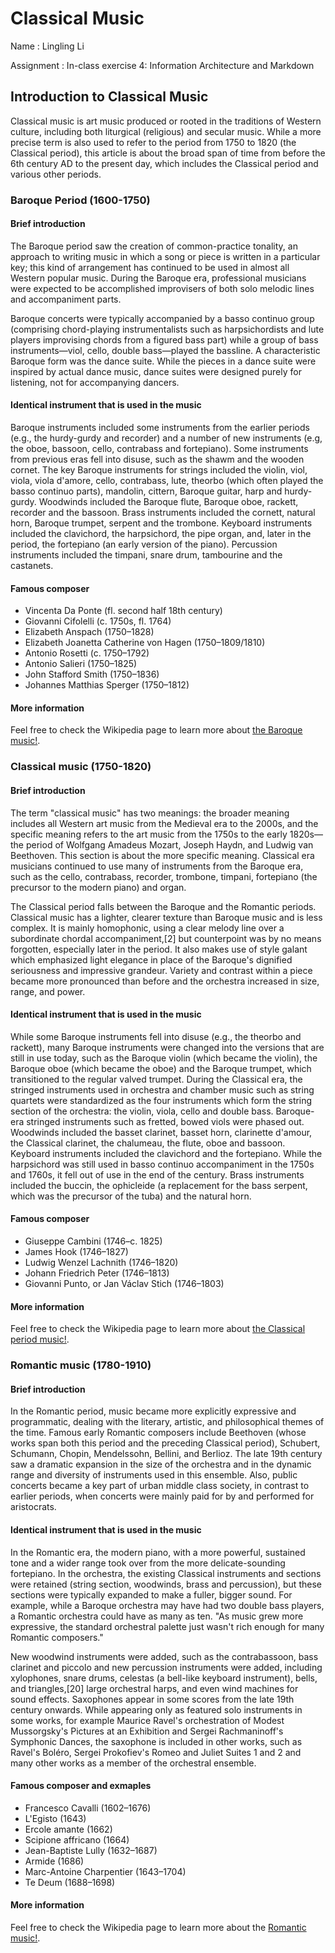 # Classical Music

Name : Lingling Li

Assignment : In-class exercise 4: Information Architecture and Markdown

## Introduction to Classical Music
Classical music is art music produced or rooted in the traditions of Western culture, including both liturgical (religious) and secular music. While a more precise term is also used to refer to the period from 1750 to 1820 (the Classical period), this article is about the broad span of time from before the 6th century AD to the present day, which includes the Classical period and various other periods.



### Baroque Period (1600-1750)
	

#### Brief introduction
The Baroque period saw the creation of common-practice tonality, an approach to writing music in which a song or piece is written in a particular key; this kind of arrangement has continued to be used in almost all Western popular music. During the Baroque era, professional musicians were expected to be accomplished improvisers of both solo melodic lines and accompaniment parts.

Baroque concerts were typically accompanied by a basso continuo group (comprising chord-playing instrumentalists such as harpsichordists and lute players improvising chords from a figured bass part) while a group of bass instruments—viol, cello, double bass—played the bassline. A characteristic Baroque form was the dance suite. While the pieces in a dance suite were inspired by actual dance music, dance suites were designed purely for listening, not for accompanying dancers.


#### Identical instrument that is used in the music
Baroque instruments included some instruments from the earlier periods (e.g., the hurdy-gurdy and recorder) and a number of new instruments (e.g, the oboe, bassoon, cello, contrabass and fortepiano). Some instruments from previous eras fell into disuse, such as the shawm and the wooden cornet. The key Baroque instruments for strings included the violin, viol, viola, viola d'amore, cello, contrabass, lute, theorbo (which often played the basso continuo parts), mandolin, cittern, Baroque guitar, harp and hurdy-gurdy. Woodwinds included the Baroque flute, Baroque oboe, rackett, recorder and the bassoon. Brass instruments included the cornett, natural horn, Baroque trumpet, serpent and the trombone. Keyboard instruments included the clavichord, the harpsichord, the pipe organ, and, later in the period, the fortepiano (an early version of the piano). Percussion instruments included the timpani, snare drum, tambourine and the castanets.


#### Famous composer
* Vincenta Da Ponte (fl. second half 18th century)
* Giovanni Cifolelli (c. 1750s, fl. 1764)
* Elizabeth Anspach (1750–1828)
* Elizabeth Joanetta Catherine von Hagen (1750–1809/1810)
* Antonio Rosetti (c. 1750–1792)
* Antonio Salieri (1750–1825)
* John Stafford Smith (1750–1836)
* Johannes Matthias Sperger (1750–1812)

#### More information
Feel free to check the Wikipedia page to learn more about [the Baroque music!](https://en.wikipedia.org/wiki/Baroque_music).


### Classical music (1750-1820)


#### Brief introduction
The term "classical music" has two meanings: the broader meaning includes all Western art music from the Medieval era to the 2000s, and the specific meaning refers to the art music from the 1750s to the early 1820s—the period of Wolfgang Amadeus Mozart, Joseph Haydn, and Ludwig van Beethoven. This section is about the more specific meaning. Classical era musicians continued to use many of instruments from the Baroque era, such as the cello, contrabass, recorder, trombone, timpani, fortepiano (the precursor to the modern piano) and organ.
	
The Classical period falls between the Baroque and the Romantic periods. Classical music has a lighter, clearer texture than Baroque music and is less complex. It is mainly homophonic, using a clear melody line over a subordinate chordal accompaniment,[2] but counterpoint was by no means forgotten, especially later in the period. It also makes use of style galant which emphasized light elegance in place of the Baroque's dignified seriousness and impressive grandeur. Variety and contrast within a piece became more pronounced than before and the orchestra increased in size, range, and power.


#### Identical instrument that is used in the music
While some Baroque instruments fell into disuse (e.g., the theorbo and rackett), many Baroque instruments were changed into the versions that are still in use today, such as the Baroque violin (which became the violin), the Baroque oboe (which became the oboe) and the Baroque trumpet, which transitioned to the regular valved trumpet. During the Classical era, the stringed instruments used in orchestra and chamber music such as string quartets were standardized as the four instruments which form the string section of the orchestra: the violin, viola, cello and double bass. Baroque-era stringed instruments such as fretted, bowed viols were phased out. Woodwinds included the basset clarinet, basset horn, clarinette d'amour, the Classical clarinet, the chalumeau, the flute, oboe and bassoon. Keyboard instruments included the clavichord and the fortepiano. While the harpsichord was still used in basso continuo accompaniment in the 1750s and 1760s, it fell out of use in the end of the century. Brass instruments included the buccin, the ophicleide (a replacement for the bass serpent, which was the precursor of the tuba) and the natural horn.


#### Famous composer
* Giuseppe Cambini (1746–c. 1825)
* James Hook (1746–1827)
* Ludwig Wenzel Lachnith (1746–1820)
* Johann Friedrich Peter (1746–1813)
* Giovanni Punto, or Jan Václav Stich (1746–1803)


#### More information
Feel free to check the Wikipedia page to learn more about [the Classical period music!](https://en.wikipedia.org/wiki/Classical_period_(music)).




### Romantic music (1780-1910)


#### Brief introduction	
In the Romantic period, music became more explicitly expressive and programmatic, dealing with the literary, artistic, and philosophical themes of the time. Famous early Romantic composers include Beethoven (whose works span both this period and the preceding Classical period), Schubert, Schumann, Chopin, Mendelssohn, Bellini, and Berlioz. The late 19th century saw a dramatic expansion in the size of the orchestra and in the dynamic range and diversity of instruments used in this ensemble. Also, public concerts became a key part of urban middle class society, in contrast to earlier periods, when concerts were mainly paid for by and performed for aristocrats.


#### Identical instrument that is used in the music
In the Romantic era, the modern piano, with a more powerful, sustained tone and a wider range took over from the more delicate-sounding fortepiano. In the orchestra, the existing Classical instruments and sections were retained (string section, woodwinds, brass and percussion), but these sections were typically expanded to make a fuller, bigger sound. For example, while a Baroque orchestra may have had two double bass players, a Romantic orchestra could have as many as ten. "As music grew more expressive, the standard orchestral palette just wasn't rich enough for many Romantic composers." 

New woodwind instruments were added, such as the contrabassoon, bass clarinet and piccolo and new percussion instruments were added, including xylophones, snare drums, celestas (a bell-like keyboard instrument), bells, and triangles,[20] large orchestral harps, and even wind machines for sound effects. Saxophones appear in some scores from the late 19th century onwards. While appearing only as featured solo instruments in some works, for example Maurice Ravel's orchestration of Modest Mussorgsky's Pictures at an Exhibition and Sergei Rachmaninoff's Symphonic Dances, the saxophone is included in other works, such as Ravel's Boléro, Sergei Prokofiev's Romeo and Juliet Suites 1 and 2 and many other works as a member of the orchestral ensemble. 


#### Famous composer and exmaples
* Francesco Cavalli (1602–1676)
* L'Egisto (1643)
* Ercole amante (1662)
* Scipione affricano (1664)
* Jean-Baptiste Lully (1632–1687)
* Armide (1686)
* Marc-Antoine Charpentier (1643–1704)
* Te Deum (1688–1698)

#### More information
Feel free to check the Wikipedia page to learn more about the [Romantic music!](https://en.wikipedia.org/wiki/Romantic_music).
